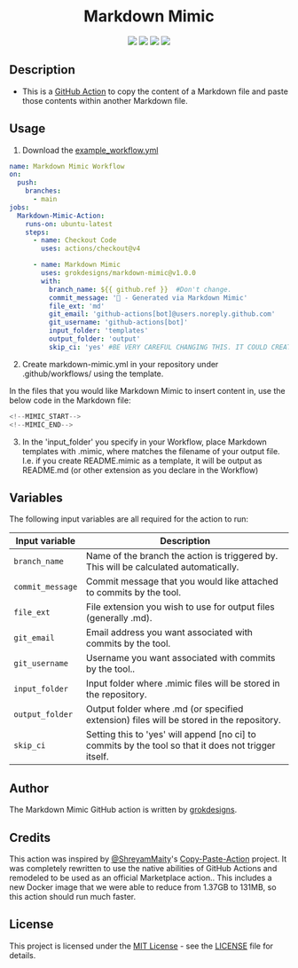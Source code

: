 <h1 align="center">Markdown Mimic</h1>  

<p align="center">
	<a href="https://github.com/grokdesigns/markdown-mimic/stargazers"><img src="https://img.shields.io/github/stars/grokdesigns/markdown-mimic?colorA=363a4f&colorB=7dc4e4&style=for-the-badge"></a>
	<a href="https://github.com/grokdesigns/markdown-mimic/issues"><img src="https://img.shields.io/github/issues/grokdesigns/markdown-mimic?colorA=363a4f&colorB=7dc4e4&style=for-the-badge"></a>
	<a href="https://github.com/grokdesigns/markdown-mimic/contributors"><img src="https://img.shields.io/github/contributors/grokdesigns/markdown-mimic?colorA=363a4f&colorB=7dc4e4&style=for-the-badge"></a>
    <img src="https://img.shields.io/badge/language-python-blue?colorA=363a4f&colorB=7dc4e4&style=for-the-badge"/>
</p>

## Description

- This is a [GitHub Action](https://developer.github.com/actions/) to copy the content of a Markdown file and paste those contents within another Markdown file.

## Usage

1. Download the [example_workflow.yml](example_workflow.yml)

```yml
name: Markdown Mimic Workflow
on:
  push:
    branches:
      - main
jobs:
  Markdown-Mimic-Action:
    runs-on: ubuntu-latest
    steps:
      - name: Checkout Code
        uses: actions/checkout@v4

      - name: Markdown Mimic
        uses: grokdesigns/markdown-mimic@v1.0.0
        with:
          branch_name: ${{ github.ref }}  #Don't change.
          commit_message: '🤖 - Generated via Markdown Mimic'
          file_ext: 'md'
          git_email: 'github-actions[bot]@users.noreply.github.com'
          git_username: 'github-actions[bot]'
          input_folder: 'templates'
          output_folder: 'output'
          skip_ci: 'yes' #BE VERY CAREFUL CHANGING THIS. IT COULD CREATE INFINITE WORKFLOWS.
```

2. Create markdown-mimic.yml in your repository under .github/workflows/ using the template.

In the files that you would like Markdown Mimic to insert content in, use the below code in the Markdown file:
```js
<!--MIMIC_START-->
<!--MIMIC_END-->
```

3. In the 'input_folder' you specify in your Workflow, place Markdown templates with <filename>.mimic, where <filename> matches the filename of your output file. I.e. if you create README.mimic as a template, it will be output as README.md (or other extension as you declare in the Workflow)


## Variables

The following input variables are all required for the action to run:

|Input variable|Description|
|--------------------|-----------|
|`branch_name`|Name of the branch the action is triggered by. This will be calculated automatically.|
|`commit_message`|Commit message that you would like attached to commits by the tool.|
|`file_ext`|File extension you wish to use for output files (generally .md).|
|`git_email`|Email address you want associated with commits by the tool.|
|`git_username`|Username you want associated with commits by the tool..|
|`input_folder`|Input folder where .mimic files will be stored in the repository.|
|`output_folder`|Output folder where .md (or specified extension) files will be stored in the repository.|
|`skip_ci`|Setting this to 'yes' will append [no ci] to commits by the tool so that it does not trigger itself.|

## Author

The Markdown Mimic GitHub action is written by [grokdesigns](https://github.com/grokdesigns).

## Credits

This action was inspired by [@ShreyamMaity](https://github.com/ShreyamMaity)'s [Copy-Paste-Action](https://github.com/ShreyamMaity/Copy-Paste-Action) project. It was completely rewritten to use the native abilities of GitHub Actions and remodeled to be used as an official Marketplace action.. This includes a new Docker image that we were able to reduce from 1.37GB to 131MB, so this action should run much faster.

## License

This project is licensed under the [MIT License](https://opensource.org/licenses/MIT) - see the [LICENSE](LICENSE) file for details.
